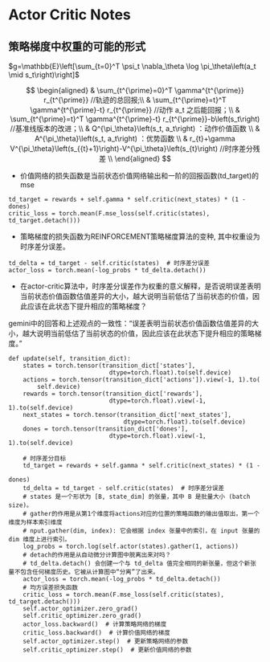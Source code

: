 # Actor Critic Notes

## 策略梯度中权重的可能的形式

$g=\mathbb{E}\left[\sum_{t=0}^T \psi_t \nabla_\theta \log \pi_\theta\left(a_t \mid s_t\right)\right]$

$$
\begin{aligned}
& \sum_{t^{\prime}=0}^T \gamma^{t^{\prime}} r_{t^{\prime}} //轨迹的总回报;\\
& \sum_{t^{\prime}=t}^T \gamma^{t^{\prime}-t} r_{t^{\prime}} //动作 a_t 之后能回报；\\
& \sum_{t^{\prime}=t}^T \gamma^{t^{\prime}-t} r_{t^{\prime}}-b\left(s_t\right) //基准线版本的改进；\\
& Q^{\pi_\theta}\left(s_t, a_t\right) ：动作价值函数 \\
& A^{\pi_\theta}\left(s_t, a_t\right) ：优势函数 \\
& r_{t}+\gamma V^{\pi_\theta}\left(s_{{t}+1}\right)-V^{\pi_\theta}\left(s_{t}\right)  //时序差分残差  \\
\end{aligned}
$$

- 价值网络的损失函数是当前状态价值网络输出和一阶的回报函数(td_target)的mse

```
td_target = rewards + self.gamma * self.critic(next_states) * (1 -dones)
critic_loss = torch.mean(F.mse_loss(self.critic(states), td_target.detach()))
```
- 策略梯度的损失函数为REINFORCEMENT策略梯度算法的变种, 其中权重设为时序差分误差。

```
td_delta = td_target - self.critic(states)  # 时序差分误差
actor_loss = torch.mean(-log_probs * td_delta.detach())
```

- 在actor-critic算法中，时序差分误差作为权重的意义解释，是否说明误差表明当前状态价值函数估值差异的大小，越大说明当前低估了当前状态的价值，因此应该在此状态下提升相应的策略梯度？

gemini中的回答和上述观点的一致性：“误差表明当前状态价值函数估值差异的大小，越大说明当前低估了当前状态的价值，因此应该在此状态下提升相应的策略梯度。”


```
def update(self, transition_dict):
    states = torch.tensor(transition_dict['states'],
                            dtype=torch.float).to(self.device)
    actions = torch.tensor(transition_dict['actions']).view(-1, 1).to(
        self.device)
    rewards = torch.tensor(transition_dict['rewards'],
                            dtype=torch.float).view(-1, 1).to(self.device)
    next_states = torch.tensor(transition_dict['next_states'],
                                dtype=torch.float).to(self.device)
    dones = torch.tensor(transition_dict['dones'],
                            dtype=torch.float).view(-1, 1).to(self.device)

    # 时序差分目标
    td_target = rewards + self.gamma * self.critic(next_states) * (1 -
                                                                    dones)
    td_delta = td_target - self.critic(states)  # 时序差分误差
    # states 是一个形状为 [B, state_dim] 的张量，其中 B 是批量大小 (batch size)。
    # gather的作用是从第1个维度将actions对应的位置的策略函数的输出值取出，第一个维度为样本索引维度
    # nput.gather(dim, index): 它会根据 index 张量中的索引，在 input 张量的 dim 维度上进行索引。
    log_probs = torch.log(self.actor(states).gather(1, actions))
    # detach的作用是从自动微分计算图中脱离出来对吗？
    # td_delta.detach() 会创建一个与 td_delta 值完全相同的新张量，但这个新张量不包含任何梯度历史。它被从计算图中“分离”了出来。
    actor_loss = torch.mean(-log_probs * td_delta.detach())
    # 均方误差损失函数
    critic_loss = torch.mean(F.mse_loss(self.critic(states), td_target.detach()))
    self.actor_optimizer.zero_grad()
    self.critic_optimizer.zero_grad()
    actor_loss.backward()  # 计算策略网络的梯度
    critic_loss.backward()  # 计算价值网络的梯度
    self.actor_optimizer.step()  # 更新策略网络的参数
    self.critic_optimizer.step()  # 更新价值网络的参数
```